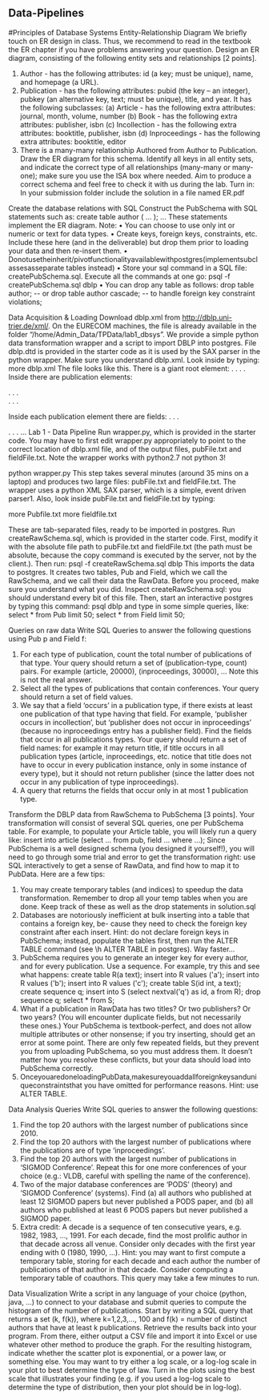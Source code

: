 ## Data-Pipelines
#Principles of Database Systems
Entity-Relationship Diagram
We briefly touch on ER design in class. Thus, we recommend to read in the textbook the ER chapter if you have problems answering your question.
Design an ER diagram, consisting of the following entity sets and relationships [2 points].
1. Author - has the following attributes: id (a key; must be unique), name, and homepage (a URL).
2. Publication - has the following attributes: pubid (the key – an integer), pubkey (an alternative key, text; must be unique), title, and year. It has the following subclasses:
(a) Article - has the following extra attributes: journal, month, volume, number (b) Book - has the following extra attributes: publisher, isbn
(c) Incollection - has the following extra attributes: booktitle, publisher, isbn (d) Inproceedings - has the following extra attributes: booktitle, editor
3. There is a many-many relationship Authored from Author to Publication.
Draw the ER diagram for this schema. Identify all keys in all entity sets, and indicate the correct type of all relationships (many-many or many-one); make sure you use the ISA box where needed. Aim to produce a correct schema and feel free to check it with us during the lab.
Turn in: In your submission folder include the solution in a file named ER.pdf


Create the database relations with SQL
Construct the PubSchema with SQL statements such as:
  create table author ( ... ); ...
These statements implement the ER diagram. Note:
• You can choose to use only int or numeric or text for data types.
• Create keys, foreign keys, constraints, etc. Include these here (and in the deliverable) but drop them
prior to loading your data and then re-insert them.
• Donotusetheinherit/pivotfunctionalityavailablewithpostgres(implementsubclassesasseparate tables instead)
• Store your sql command in a SQL file: createPubSchema.sql. Execute all the commands at one go:
psql -f createPubSchema.sql dblp
• You can drop any table as follows:
      drop table author; -- or drop table author cascade;
                         -- to handle foreign key constraint violations;


Data Acquisition & Loading
Download dblp.xml from http://dblp.uni-trier.de/xml/. On the EURECOM machines, the file is already available in the folder “/home/Admin_Data/TPData/lab1_dbsys”.
We provide a simple python data transformation wrapper and a script to import DBLP into postgres. File dblp.dtd is provided in the starter code as it is used by the SAX parser in the python wrapper.
Make sure you understand dblp.xml. Look inside by typing:
more dblp.xml
The file looks like this. There is a giant root element:
<dblp> . . . . </dblp>
Inside there are publication elements:
<article> . . . </article>
<inproceedings> . . . </inproceedings>

Inside each publication element there are fields:
<author> . . . </author>
<title> . . . </title>
<year> . . . </year>
...
Lab 1 - Data Pipeline
Run wrapper.py, which is provided in the starter code. You may have to first edit wrapper.py appropriately to point to the correct location of dblp.xml file, and of the output files, pubFile.txt and fieldFile.txt.
Note the wrapper works with python2.7 not python 3!

python wrapper.py
This step takes several minutes (around 35 mins on a laptop) and produces two large files: pubFile.txt and fieldFile.txt.
The wrapper uses a python XML SAX parser, which is a simple, event driven parser1. Also, look inside pubFile.txt and fieldFile.txt by typing:

more Pubfile.txt
more fieldfile.txt


These are tab-separated files, ready to be imported in postgres.
Run createRawSchema.sql, which is provided in the starter code. First, modify it with the absolute file path to pubFile.txt and fieldFile.txt (the path must be absolute, because the copy command is executed by the server, not by the client.). Then run:
psql -f createRawSchema.sql dblp
This imports the data to postgres. It creates two tables, Pub and Field, which we call the RawSchema, and
we call their data the RawData.
Before you proceed, make sure you understand what you did. Inspect createRawSchema.sql: you should understand every bit of this file. Then, start an interactive postgres by typing this command:
psql dblp
and type in some simple queries, like:
          select * from Pub limit 50; 
          select * from Field limit 50;

Queries on raw data
Write SQL Queries to answer the following questions using Pub p and Field f:
1. For each type of publication, count the total number of publications of that type. Your query should return a set of (publication-type, count) pairs. For example (article, 20000), (inproceedings, 30000), ... Note this is not the real answer.
2. Select all the types of publications that contain conferences. Your query should return a set of field values. 
3. We say that a field ‘occurs’ in a publication type, if there exists at least one publication of that type having that field. For example, ‘publisher occurs in incollection’, but ‘publisher does not occur in inproceedings’ (because no inproceedings entry has a publisher field). Find the fields that occur in all publications types. Your query should return a set of field names: for example it may return title, if title occurs in all publication types (article, inproceedings, etc. notice that title does not have to occur in every publication instance, only in some instance of every type), but it should not return publisher (since the latter does not occur in any publication of type inproceedings).
4. A query that returns the fields that occur only in at most 1 publication type.



Transform the DBLP data from RawSchema to PubSchema [3 points].
Your transformation will consist of several SQL queries, one per PubSchema table. For example, to populate your Article table, you will likely run a query like:
insert into article (select ... from pub, field ... where ...);
Since PubSchema is a well designed schema (you designed it yourself!), you will need to go through some trial and error to get the transformation right: use SQL interactively to get a sense of RawData, and find how to map it to PubData. Here are a few tips:
1. You may create temporary tables (and indices) to speedup the data transformation. Remember to drop all your temp tables when you are done. Keep track of these as well as the drop statements in solution.sql
2. Databases are notoriously inefficient at bulk inserting into a table that contains a foreign key, be- cause they need to check the foreign key constraint after each insert. Hint: do not declare foreign keys in PubSchema; instead, populate the tables first, then run the ALTER TABLE command (see
\h ALTER TABLE in postgres). Way faster...
3. PubSchema requires you to generate an integer key for every author, and for every publication. Use
a sequence. For example, try this and see what happens:
create table R(a text);
insert into R values ('a'); insert into R values ('b'); insert into R values ('c'); create table S(id int, a text);
create sequence q;
insert into S (select nextval('q') as id, a from R); drop sequence q;
select * from S;
4. What if a publication in RawData has two titles? Or two publishers? Or two years? (You will encounter duplicate fields, but not necessarily these ones.) Your PubSchema is textbook-perfect, and does not allow multiple attributes or other nonsense; if you try inserting, should get an error at some point. There are only few repeated fields, but they prevent you from uploading PubSchema, so you must address them. It doesn’t matter how you resolve these conflicts, but your data should load into PubSchema correctly.
5. OnceyouaredoneloadingPubData,makesureyouaddallforeignkeysanduniqueconstraintsthat you have omitted for performance reasons. Hint: use ALTER TABLE.



Data Analysis
 Queries
Write SQL queries to answer the following questions:
1. Find the top 20 authors with the largest number of publications since 2010.
2. Find the top 20 authors with the largest number of publications where the publications are of type
‘inproceedings’.
3. Find the top 20 authors with the largest number of publications in ‘SIGMOD Conference’. Repeat this for one more conferences of your choice (e.g.: VLDB, careful with spelling the name of the conference).
4. Two of the major database conferences are ‘PODS’ (theory) and ‘SIGMOD Conference’ (systems). Find (a) all authors who published at least 12 SIGMOD papers but never published a PODS paper, and (b) all authors who published at least 6 PODS papers but never published a SIGMOD paper.
5. Extra credit: A decade is a sequence of ten consecutive years, e.g. 1982, 1983, ..., 1991. For each decade, find the most prolific author in that decade across all venue. Consider only decades with the first year ending with 0 (1980, 1990, ...).
Hint: you may want to first compute a temporary table, storing for each decade and each author the number of publications of that author in that decade. Consider computing a temporary table of coauthors. This query may take a few minutes to run.

Data Visualization
Write a script in any language of your choice (python, java, ...) to connect to your database and submit queries to compute the histogram of the number of publications.
Start by writing a SQL query that returns a set (k, f(k)), where k=1,2,3,..., 100 and f(k) = number of distinct authors that have at least k publications. Retrieve the results back into your program. From there, either output a CSV file and import it into Excel or use whatever other method to produce the graph.
For the resulting histogram, indicate whether the scatter plot is exponential, or a power law, or something else. You may want to try either a log scale, or a log-log scale in your plot to best determine the type of law. Turn in the plots using the best scale that illustrates your finding (e.g. if you used a log-log scale to determine the type of distribution, then your plot should be in log-log).



